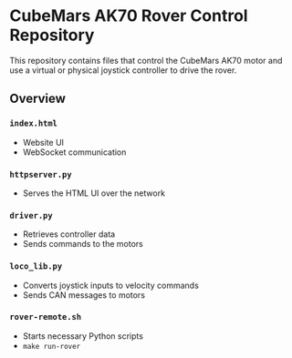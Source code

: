 # CubeMars AK70 Rover Control Repository

This repository contains files that control the CubeMars AK70 motor and use a virtual or physical joystick controller to drive the rover.

## Overview

### `index.html`
- Website UI  
- WebSocket communication

### `httpserver.py`
- Serves the HTML UI over the network

### `driver.py`
- Retrieves controller data  
- Sends commands to the motors

### `loco_lib.py`
- Converts joystick inputs to velocity commands  
- Sends CAN messages to motors

### `rover-remote.sh`
- Starts necessary Python scripts
- `make run-rover`
